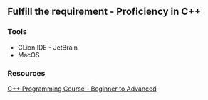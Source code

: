 ## Fulfill the requirement - Proficiency in C++


### Tools
- CLion IDE - JetBrain
- MacOS

### Resources
[C++ Programming Course - Beginner to Advanced](https://www.youtube.com/watch?v=8jLOx1hD3_o&t=7709s)